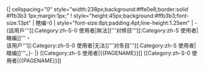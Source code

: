 {| cellspacing="0" style="width:238px;background:#ffe0e8;border:solid #ffb3b3 1px;margin:1px;"
! style="height:45px;background:#ffb3b3;font-size:13pt" | 瞎编-0
| style="font-size:8pt;padding:4pt;line-height:1.25em" | -{<span lang="zh-tw">該用戶'''[[:Category:zh-S-0 使用者|無法]]'''对條目'''[[:Category:zh-S 使用者|瞎編]]'''。</span><br /><span lang="zh-cn">该用户'''[[:Category:zh-S-0 使用者|无法]]'''对条目'''[[:Category:zh-S 使用者|瞎编]]'''。</span>}-
|} [[Category:zh-S 使用者|{{PAGENAME}}]] [[Category:zh-S-0 使用者|{{PAGENAME}}]]